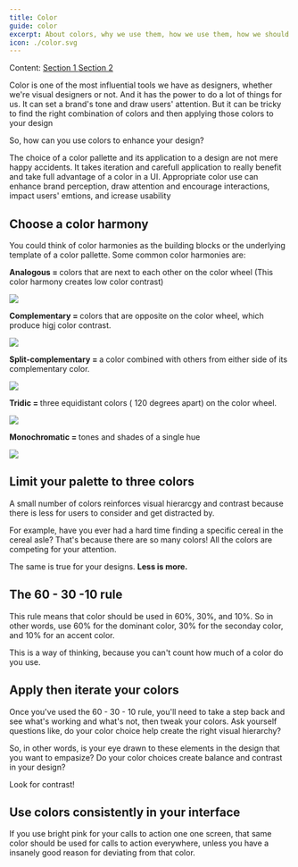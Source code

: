 ```yaml
---
title: Color
guide: color
excerpt: About colors, why we use them, how we use them, how we should and what we should do with them.
icon: ./color.svg
---
```


Content:
<a href="#s1"> Section 1 </a>
<a href="#s2"> Section 2 </a>

<section id="s1">
Color is one of the most influential tools we have as designers, whether we're visual designers or not. And it has the power to do a lot of things for us. It can set a brand's tone and draw users' attention. But it can be tricky to find the right combination of colors and then applying those colors to your design

So, how can you use colors to enhance your design?

The choice of a color pallette and its application to a design are not mere happy accidents. It takes iteration and carefull application to really benefit and take full advantage of a color in a UI. Appropriate color use can enhance brand perception, draw attention and encourage interactions, impact users' emtions, and icrease usability

</section>

<section id="s2">
<h2> Choose a color harmony </h2>
You could think of color harmonies as the building blocks or the underlying template of a color pallette. Some common color harmonies are:

<b>Analogous = </b> colors that are next to each other on the color wheel (This color harmony creates low color contrast)

<img src="./componentui/analogous.svg"/>

<b>Complementary = </b> colors that are opposite on the color wheel, which produce higj color contrast.

<img src="./componentui/complementary.svg"/>

<b>Split-complementary = </b> a color combined with others from either side of its complementary color.

<img src="./componentui/Split-complementary.svg"/>

<b>Tridic = </b> three equidistant colors ( 120 degrees apart) on the color wheel.

<img src="./componentui/Tridic.svg"/>

<b>Monochromatic = </b> tones and shades of a single hue

<img src="./componentui/Monochromatic.svg"/>

</section>

<section id="s3">
<h2> Limit your palette to three colors</h2>

A small number of colors reinforces visual hierarcgy and contrast because there is less for users to consider and get distracted by.

For example, have you ever had a hard time finding a specific cereal in the cereal asle? That's because there are so many colors! All the colors are competing for your attention.

The same is true for your designs.
<b>Less is more.</b>

</section>

<section id="s3">
<h2> The 60 - 30 -10 rule</h2>

This rule means that color should be used in 60%, 30%, and 10%. So in other words, use 60% for the dominant color, 30% for the seconday color, and 10% for an accent color.

This is a way of thinking, because you can't count how much of a color do you use.

</section>

<section id="s3">
<h2> Apply then iterate your colors</h2>

Once you've used the 60 - 30 - 10 rule, you'll need to take a step back and see what's working and what's not, then tweak your colors. Ask yourself questions like, do your color choice help create the right visual hierarchy?

So, in other words, is your eye drawn to these elements in the design that you want to empasize? Do your color choices create balance and contrast in your design?

Look for contrast!

</section>

<section id="s3">
<h2> Use colors consistently in your interface</h2>

If you use bright pink for your calls to action one one screen, that same color should be used for calls to action everywhere, unless you have a insanely good reason for deviating from that color.

</section>
